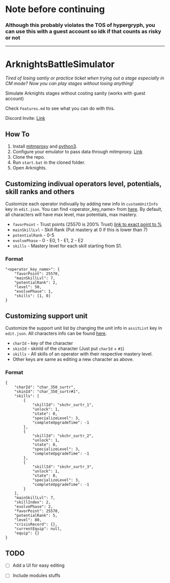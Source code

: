 # Note before continuing 

### Although this probably violates the TOS of hypergryph, you can use this with a guest account so idk if that counts as risky or not
____________

# ArknightsBattleSimulator
_Tired of losing santiy or practice ticket when trying out a stage especially in CM mode? Now you can play stages without losing anything!_

Simulate Arknights stages without costing sanity (works with guest account)

Check `Features.md` to see what you can do with this.

Discord Invite: [Link](https://discord.gg/bzMvwtzQ)


## How To

1. Install [mitmproxy](https://mitmproxy.org/) and [python3](https://www.python.org/downloads/).
2. Configure your emulator to pass data through mitmproxy. [Link](https://docs.mitmproxy.org/stable/overview-getting-started/)
3. Clone the repo.
4. Run `start.bat` in the cloned folder.
5. Open Arknights.

## Customizing indivual operators level, potentials, skill ranks and others
Customize each operator indivually by adding new info in `customUnitInfo` key in `edit.json`. You can find <operator_key_name> from [here](https://raw.githubusercontent.com/Kengxxiao/ArknightsGameData/master/en_US/gamedata/excel/character_table.json). By default, all characters will have max level, max potentials, max mastery.

- `favorPoint` - Trust points (25570 is 200% Trust) [link to exact point to %](https://gamepress.gg/arknights/core-gameplay/arknights-guide-operator-trust)
- `mainSkillLvl` - Skill Rank (Put mastery at 0 if this is lower than 7)
- `potentialRank` - 0-5
- `evolvePhase` - 0 - E0, 1 - E1, 2 - E2
- `skills` - Mastery level for each skill starting from S1.

### Format
```
"<operator_key_name>": {
    "favorPoint": 25570,
    "mainSkillLvl": 7,
    "potentialRank": 2,
    "level": 50, 
    "evolvePhase": 1,
    "skills": [1, 0]
}
```

## Customizing support unit
Customize the support unit list by changing the unit info in `assitList` key in `edit.json`. All characters info can be found [here](https://raw.githubusercontent.com/Kengxxiao/ArknightsGameData/master/en_US/gamedata/excel/character_table.json).

- `charId` - key of the character
- `skinId` - skinId of the character (Just put `charId` + `#1`)
- `skills` - All skills of an operator with their respective mastery level.
- Other keys are same as editing a new character as above.


### Format
```
{
    "charId": "char_350_surtr",
    "skinId": "char_350_surtr#1",
    "skills": [
        {
            "skillId": "skchr_surtr_1",
            "unlock": 1,
            "state": 0,
            "specializeLevel": 3,
            "completeUpgradeTime": -1
        },
        {
            "skillId": "skchr_surtr_2",
            "unlock": 1,
            "state": 0,
            "specializeLevel": 3,
            "completeUpgradeTime": -1
        },
        {
            "skillId": "skchr_surtr_3",
            "unlock": 1,
            "state": 0,
            "specializeLevel": 3,
            "completeUpgradeTime": -1
        }
    ],
    "mainSkillLvl": 7,
    "skillIndex": 2,
    "evolvePhase": 2,
    "favorPoint": 25570,
    "potentialRank": 5,
    "level": 80,
    "crisisRecord": {},
    "currentEquip": null,
    "equip": {}
}
```

## TODO
- [ ] Add a UI for easy editing
- [ ] Include modules stuffs

